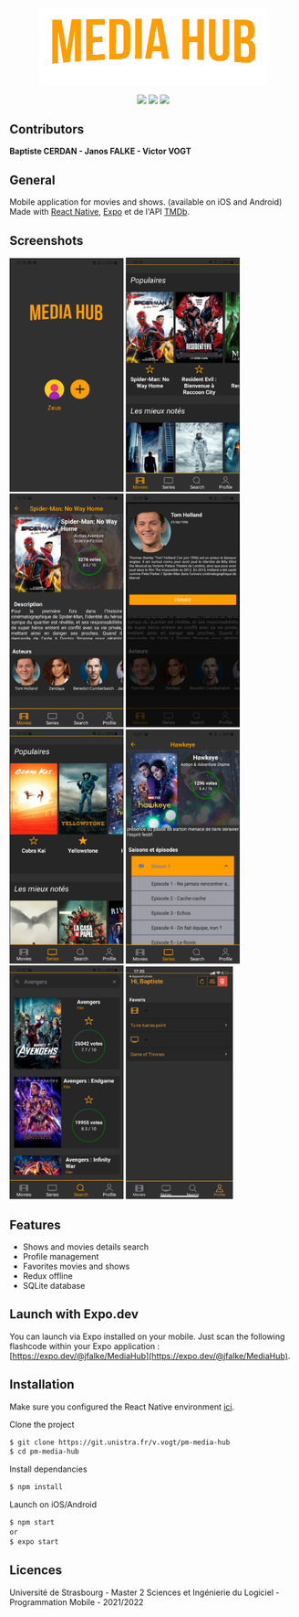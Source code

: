<p align="center">
  <img src="src/assets/mh_trans_crop.png" width="400"><br>
</p>

<p align="center">
  <img src="https://img.shields.io/badge/react-17.01-green.svg" />
  <img src="https://img.shields.io/badge/react--native-0.64.3-blue.svg" />
  <img src="https://img.shields.io/badge/expo-43.0.2-critical.svg" />
</p>

## Contributors

**Baptiste CERDAN - Janos FALKE - Victor VOGT**

## General

Mobile application for movies and shows. (available on iOS and Android)
Made with [React Native](https://reactnative.dev/), [Expo](https://expo.dev/) et de l'API [TMDb](https://www.themoviedb.org/).


## Screenshots

<img src="src/assets/screenshot/screen1.jpg" width="200" />
<img src="src/assets/screenshot/screen2.jpg" width="200" />
<img src="src/assets/screenshot/screen3.jpg" width="200" />
<img src="src/assets/screenshot/screen4.jpg" width="200" />
<img src="src/assets/screenshot/screen5.jpg" width="200" />
<img src="src/assets/screenshot/screen6.jpg" width="200" />
<img src="src/assets/screenshot/screen7.jpg" width="200" />
<img src="src/assets/screenshot/screen8.png" width="188" />

## Features

- Shows and movies details search
- Profile management
- Favorites movies and shows
- Redux offline
- SQLite database

## Launch with Expo.dev

You can launch via Expo installed on your mobile.
Just scan the following flashcode within your Expo application : [https://expo.dev/@jfalke/MediaHub](https://expo.dev/@jfalke/MediaHub).

## Installation

Make sure you configured the React Native environment [ici](https://reactnative.dev/docs/environment-setup).

Clone the project

```sh
$ git clone https://git.unistra.fr/v.vogt/pm-media-hub
$ cd pm-media-hub
```

Install dependancies

```sh
$ npm install
```

Launch on iOS/Android

```sh
$ npm start
or
$ expo start
```

## Licences

Université de Strasbourg - Master 2 Sciences et Ingénierie du Logiciel - Programmation Mobile - 2021/2022
